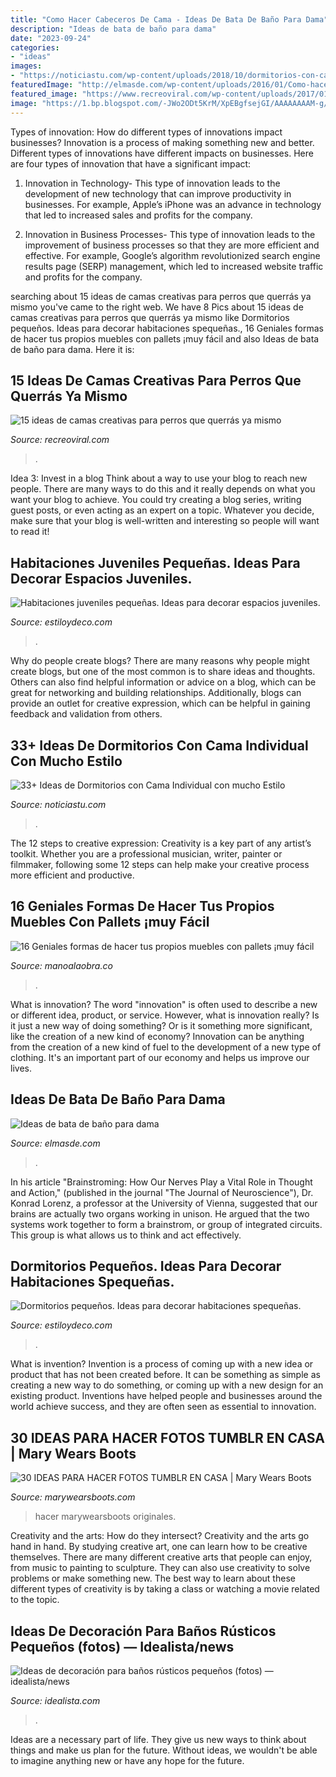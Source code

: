 ```yaml
---
title: "Como Hacer Cabeceros De Cama - Ideas De Bata De Baño Para Dama"
description: "Ideas de bata de baño para dama"
date: "2023-09-24"
categories:
- "ideas"
images:
- "https://noticiastu.com/wp-content/uploads/2018/10/dormitorios-con-cama-individual-4.jpg"
featuredImage: "http://elmasde.com/wp-content/uploads/2016/01/Como-hacer-una-bata-de-baño-para-dama04.jpg"
featured_image: "https://www.recreoviral.com/wp-content/uploads/2017/01/cama-perros.jpg"
image: "https://1.bp.blogspot.com/-JWo2ODt5KrM/XpEBgfsejGI/AAAAAAAAM-g/O9ixHQ18hVAoLsOk3luYaVyiTiFemAy4gCNcBGAsYHQ/s1600/fotos%2Bnovios%2Bcasa.jpg"
---
```



Types of innovation: How do different types of innovations impact businesses?
Innovation is a process of making something new and better. Different types of innovations have different impacts on businesses. Here are four types of innovation that have a significant impact:
1. Innovation in Technology- This type of innovation leads to the development of new technology that can improve productivity in businesses. For example, Apple’s iPhone was an advance in technology that led to increased sales and profits for the company.

2. Innovation in Business Processes- This type of innovation leads to the improvement of business processes so that they are more efficient and effective. For example, Google’s algorithm revolutionized search engine results page (SERP) management, which led to increased website traffic and profits for the company.


	

		
searching about 15 ideas de camas creativas para perros que querrás ya mismo you've came to the right web. We have 8 Pics about 15 ideas de camas creativas para perros que querrás ya mismo like Dormitorios pequeños. Ideas para decorar habitaciones spequeñas., 16 Geniales formas de hacer tus propios muebles con pallets ¡muy fácil and also Ideas de bata de baño para dama. Here it is:
		
    
## 15 Ideas De Camas Creativas Para Perros Que Querrás Ya Mismo

<img loading=lazy src="https://www.recreoviral.com/wp-content/uploads/2017/01/cama-perros.jpg" onerror="this.onerror=null;this.src='https://tse3.mm.bing.net/th?id=OIP.-ELUbxGHq9Vo_DPdEx84HQHaFj&amp;pid=15.1';" alt="15 ideas de camas creativas para perros que querrás ya mismo">

_Source: recreoviral.com_

>. 

	

Idea 3: Invest in a blog
Think about a way to use your blog to reach new people. There are many ways to do this and it really depends on what you want your blog to achieve. You could try creating a blog series, writing guest posts, or even acting as an expert on a topic. Whatever you decide, make sure that your blog is well-written and interesting so people will want to read it!

    
## Habitaciones Juveniles Pequeñas. Ideas Para Decorar Espacios Juveniles.

<img loading=lazy src="https://www.estiloydeco.com/wp-content/uploads/2020/04/habitaciones-juveniles-pequenas-6.jpg" onerror="this.onerror=null;this.src='https://tse4.mm.bing.net/th?id=OIP._jR0TFAn4sm1_qc3cxxNmAHaKw&amp;pid=15.1';" alt="Habitaciones juveniles pequeñas. Ideas para decorar espacios juveniles.">

_Source: estiloydeco.com_

>. 

	

Why do people create blogs?
There are many reasons why people might create blogs, but one of the most common is to share ideas and thoughts. Others can also find helpful information or advice on a blog, which can be great for networking and building relationships. Additionally, blogs can provide an outlet for creative expression, which can be helpful in gaining feedback and validation from others.

    
## 33+ Ideas De Dormitorios Con Cama Individual Con Mucho Estilo

<img loading=lazy src="https://noticiastu.com/wp-content/uploads/2018/10/dormitorios-con-cama-individual-4.jpg" onerror="this.onerror=null;this.src='https://tse1.mm.bing.net/th?id=OIP.4wflw2Ewf34G8PzCMpWcmQHaHa&amp;pid=15.1';" alt="33+ Ideas de Dormitorios con Cama Individual con mucho Estilo">

_Source: noticiastu.com_

>. 

	

The 12 steps to creative expression:
Creativity is a key part of any artist’s toolkit. Whether you are a professional musician, writer, painter or filmmaker, following some 12 steps can help make your creative process more efficient and productive.

    
## 16 Geniales Formas De Hacer Tus Propios Muebles Con Pallets ¡muy Fácil

<img loading=lazy src="https://manoalaobra.co/wp-content/uploads/2016/10/15-2.jpg" onerror="this.onerror=null;this.src='https://tse3.mm.bing.net/th?id=OIP.65AtSWRNlCvI8qPMjRMNjAHaJ4&amp;pid=15.1';" alt="16 Geniales formas de hacer tus propios muebles con pallets ¡muy fácil">

_Source: manoalaobra.co_

>. 

	

What is innovation?
The word "innovation" is often used to describe a new or different idea, product, or service. However, what is innovation really? Is it just a new way of doing something? Or is it something more significant, like the creation of a new kind of economy?
Innovation can be anything from the creation of a new kind of fuel to the development of a new type of clothing. It's an important part of our economy and helps us improve our lives.

    
## Ideas De Bata De Baño Para Dama

<img loading=lazy src="http://elmasde.com/wp-content/uploads/2016/01/Como-hacer-una-bata-de-baño-para-dama04.jpg" onerror="this.onerror=null;this.src='https://tse1.mm.bing.net/th?id=OIP.FCcrszN86WjNV506TknuzgHaIY&amp;pid=15.1';" alt="Ideas de bata de baño para dama">

_Source: elmasde.com_

>. 

	

In his article "Brainstroming: How Our Nerves Play a Vital Role in Thought and Action," (published in the journal "The Journal of Neuroscience"), Dr. Konrad Lorenz, a professor at the University of Vienna, suggested that our brains are actually two organs working in unison. He argued that the two systems work together to form a brainstrom, or group of integrated circuits. This group is what allows us to think and act effectively.

    
## Dormitorios Pequeños. Ideas Para Decorar Habitaciones Spequeñas.

<img loading=lazy src="https://www.estiloydeco.com/wp-content/uploads/2017/06/decoracion-de-dormitorios-pequenos-1.jpg" onerror="this.onerror=null;this.src='https://tse4.mm.bing.net/th?id=OIP.UqZmgEVX9DqW4EfqBfFuKQHaJ5&amp;pid=15.1';" alt="Dormitorios pequeños. Ideas para decorar habitaciones spequeñas.">

_Source: estiloydeco.com_

>. 

	

What is invention?
Invention is a process of coming up with a new idea or product that has not been created before. It can be something as simple as creating a new way to do something, or coming up with a new design for an existing product. Inventions have helped people and businesses around the world achieve success, and they are often seen as essential to innovation.

    
## 30 IDEAS PARA HACER FOTOS TUMBLR EN CASA | Mary Wears Boots

<img loading=lazy src="https://1.bp.blogspot.com/-JWo2ODt5KrM/XpEBgfsejGI/AAAAAAAAM-g/O9ixHQ18hVAoLsOk3luYaVyiTiFemAy4gCNcBGAsYHQ/s1600/fotos%2Bnovios%2Bcasa.jpg" onerror="this.onerror=null;this.src='https://tse3.mm.bing.net/th?id=OIP.c65W_Y5NYfqx73dtZLzl_QHaLF&amp;pid=15.1';" alt="30 IDEAS PARA HACER FOTOS TUMBLR EN CASA | Mary Wears Boots">

_Source: marywearsboots.com_

>hacer marywearsboots originales. 

	

Creativity and the arts: How do they intersect?
Creativity and the arts go hand in hand. By studying creative art, one can learn how to be creative themselves. There are many different creative arts that people can enjoy, from music to painting to sculpture. They can also use creativity to solve problems or make something new. The best way to learn about these different types of creativity is by taking a class or watching a movie related to the topic.

    
## Ideas De Decoración Para Baños Rústicos Pequeños (fotos) — Idealista/news

<img loading=lazy src="https://st3.idealista.com/news/archivos/2013-08/traditional-bathroom_0.jpg?sv=6t_HL9eV" onerror="this.onerror=null;this.src='https://tse4.mm.bing.net/th?id=OIP.yYQcyXQ-FzOWFzsZevnjRgHaLH&amp;pid=15.1';" alt="Ideas de decoración para baños rústicos pequeños (fotos) — idealista/news">

_Source: idealista.com_

>. 

	

Ideas are a necessary part of life. They give us new ways to think about things and make us plan for the future. Without ideas, we wouldn't be able to imagine anything new or have any hope for the future.

